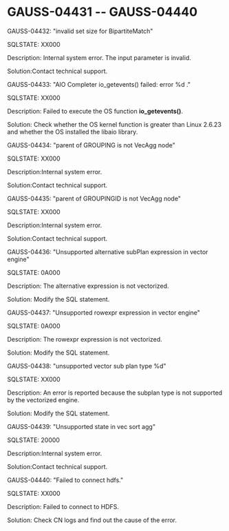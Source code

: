 # GAUSS-04431 -- GAUSS-04440<a name="EN-US_TOPIC_0302073521"></a>

GAUSS-04432: "invalid set size for BipartiteMatch"

SQLSTATE: XX000

Description: Internal system error. The input parameter is invalid.

Solution:Contact technical support.

GAUSS-04433: "AIO Completer io\_getevents\(\) failed: error %d ."

SQLSTATE: XX000

Description: Failed to execute the OS function  **io\_getevents\(\)**.

Solution: Check whether the OS kernel function is greater than Linux 2.6.23 and whether the OS installed the libaio library.

GAUSS-04434: "parent of GROUPING is not VecAgg node"

SQLSTATE: XX000

Description:Internal system error.

Solution:Contact technical support.

GAUSS-04435: "parent of GROUPINGID is not VecAgg node"

SQLSTATE: XX000

Description:Internal system error.

Solution:Contact technical support.

GAUSS-04436: "Unsupported alternative subPlan expression in vector engine"

SQLSTATE: 0A000

Description: The alternative expression is not vectorized.

Solution: Modify the SQL statement.

GAUSS-04437: "Unsupported rowexpr expression in vector engine"

SQLSTATE: 0A000

Description: The rowexpr expression is not vectorized.

Solution: Modify the SQL statement.

GAUSS-04438: "unsupported vector sub plan type %d"

SQLSTATE: XX000

Description: An error is reported because the subplan type is not supported by the vectorized engine.

Solution: Modify the SQL statement.

GAUSS-04439: "Unsupported state in vec sort agg"

SQLSTATE: 20000

Description:Internal system error.

Solution:Contact technical support.

GAUSS-04440: "Failed to connect hdfs."

SQLSTATE: XX000

Description: Failed to connect to HDFS. 

Solution: Check CN logs and find out the cause of the error.

